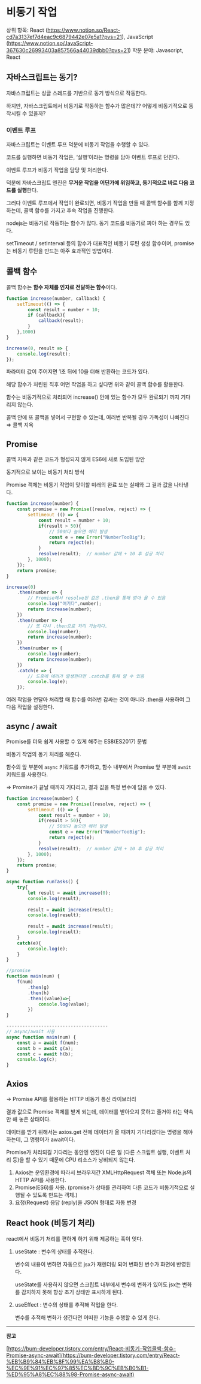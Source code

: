 # 비동기 작업

상위 항목: React (https://www.notion.so/React-cd7a3137ef7d4eac9c6879442e07e5a1?pvs=21), JavaScript (https://www.notion.so/JavaScript-367630c26993403a857566a44039dbb0?pvs=21)
학문 분야: Javascript, React

## 자바스크립트는 동기?

자바스크립트는 싱글 스레드를 기반으로 동기 방식으로 작동한다.

하지만, 자바스크립트에서 비동기로 작동하는 함수가 많은데?? 어떻게 비동기적으로 동작시킬 수 있을까?

### 이벤트 루프

자바스크립트는 이벤트 루프 덕분에 비동기 작업을 수행할 수 있다.

코드를 실행하면 비동기 작업은, ‘실행’이라는 명령을 담아 이벤트 루프로 던진다.

이벤트 루프가 비동기 작업을 담당 및 처리한다.

덕분에 자바스크립트 엔진은 **무거운 작업을 어딘가에 위임하고, 동기적으로 바로 다음 코드를 실행**한다.

그러다 이벤트 루프에서 작업이 완료되면, 비동기 작업을 만들 때 콜백 함수를 함께 지정하는데, 콜백 함수를 가지고 후속 작업을 진행한다.

nodejs는 비동기로 작동하는 함수가 많다. 동기 코드를 비동기로 짜야 하는 경우도 있다.

setTimeout / setInterval 등의 함수가 대표적인 비동기 루틴 생성 함수이며, promise는 비동기 루틴을 만드는 아주 효과적인 방법이다.

## 콜백 함수

콜백 함수는 **함수 자체를 인자로 전달하는 함수**이다.

```jsx
function increase(number, callback) {
	setTimeout(() => {
		const result = number + 10;
		if (callback){
			callback(result);
		} 
	},1000)
}

increase(0, result => {
	console.log(result);
});
```

파라미터 값이 주어지면 1초 뒤에 10을 더해 반환하는 코드가 있다.

해당 함수가 처린된 직후 어떤 작업을 하고 싶다면 위와 같이 콜백 함수를 활용한다.

함수는 비동기적으로 처리되어 increase() 안에 있는 함수가 모두 완료되기 까지 기다리지 않는다. 

콜백 안에 또 콜백을 넣어서 구현할 수 있는데, 여러번 반복될 경우 가독성이 나빠진다 ⇒ 콜백 지옥

## Promise

콜백 지옥과 같은 코드가 형성되지 않게 ES6에 새로 도입된 방안

동기적으로 보이는 비동기 처리 방식

Promise 객체는 비동기 작업이 맞이할 미래의 완료 또는 실패와 그 결과 값을 나타낸다.

```jsx
function increase(number) {
	const promise = new Promise((resolve, reject) => {
		setTimeout (() => {
			const result = number + 10;
			if(result > 50){
				// 50보다 높으면 에러 발생
				const e = new Error("NumberTooBig");
				return reject(e);
			}
			resolve(result);  // number 값에 + 10 후 성공 처리
		}, 1000);
	});
	return promise;
}

increase(0)
	.then(number => {
		// Promise에서 resolve된 값은 .then을 통해 받아 올 수 있음
		console.log("여기다",number);
		return increase(number);
	})
	.then(number => {
		// 또 다시 .then으로 처리 가능하다.
		console.log(number);
		return increase(number);
	})
	.then(number => {
		console.log(number);
		return increase(number);
	})
	.catch(e => {
		// 도중에 에러가 발생한다면 .catch를 통해 알 수 있음
		console.log(e);
	});
```

여러 작업을 연달아 처리할 때 함수를 여러번 감싸는 것이 아니라 .then을 사용하여 그 다음 작업을 설정한다.

## async / await

Promise를 더욱 쉽게 사용할 수 있게 해주는 ES8(ES2017) 문법

비동기 작업의 동기 처리를 해준다.

함수의 앞 부분에 `async` 키워드를 추가하고, 함수 내부에서 Promise 앞 부분에 `await` 키워드를 사용한다.

⇒ Promise가 끝날 때까지 기다리고, 결과 값을 특정 변수에 담을 수 있다.

```jsx
function increase(number) {
	const promise = new Promise((resolve, reject) => {
		setTimeout (() => {
			const result = number + 10;
			if(result > 50){
				// 50보다 높으면 에러 발생
				const e = new Error("NumberTooBig");
				return reject(e);
			}
			resolve(result);  // number 값에 + 10 후 성공 처리
		}, 1000);
	});
	return promise;
}

async function runTasks() {
	try{
		let result = await increase(0);
		console.log(result);
		
		result = await increase(result);
		console.log(result);
		
		result = await increase(result);
		console.log(result);
	}
	catch(e){
		console.log(e);
	}
}
```

```jsx
//promise
function main(num) {
    f(num)
        .then(g)
        .then(h)
        .then((value)=>{
            console.log(value);
        })
}

--------------------------------------
// async/await 사용
async function main(num) {
    const a = await f(num);
    const b = await g(a);
    const c = await h(b);
    console.log(c);
}
```

## Axios

→ Promise API를 활용하는 HTTP 비동기 통신 라이브러리

결과 값으로 Promise 객체를 받게 되는데, 데이터를 받아오지 못하고 줄거야 라는 약속만 해 놓은 상태이다.

데이터를 받기 위해서는 axios.get 전에 데이터가 올 때까지 기다리겠다는 명령을 해야 하는데, 그 명령어가 await이다.

Promise가 처리되길 기다리는 동안엔 엔진이 다른 일 (다른 스크립트 실행, 이벤트 처리 등)을 할 수 있기 때문에 CPU 리소스가 낭비되지 않는다.

1. Axios는 운영환경에 따라서 브라우저간 XMLHttpRequest 객체 또는 Node.js의 HTTP API를 사용한다.
2. Promise(ES6)를 사용. (promise가 상태를 관리하여 다른 코드가 비동기적으로 실행될 수 있도록 만드는 객체.)
3. 요청(Request) 응답 (reply)을 JSON 형태로 자동 변경

## React hook (비동기 처리)

react에서 비동기 처리를 편하게 하기 위해 제공하는 훅이 잇다.

1. useState : 변수의 상태를 추적한다.
    
    변수의 내용이 변하면 자동으로 jsx가 재렌더링 되어 변화된 변수가 화면에 반영된다.
    
    useState를 사용하지 않으면 스크립트 내부에서 변수에 변화가 있어도 jsx는 변화를 감지하지 못해 항상 초기 상태만 표시하게 된다.
    
2. useEffect : 변수의 상태를 추적해 작업을 한다.
    
    변수를 추적해 변화가 생긴다면 어떠한 기능을 수행할 수 있게 한다.
    

---

**참고**

[https://bum-developer.tistory.com/entry/React-비동기-작업콜백-함수-Promise-async-await](https://bum-developer.tistory.com/entry/React-%EB%B9%84%EB%8F%99%EA%B8%B0-%EC%9E%91%EC%97%85%EC%BD%9C%EB%B0%B1-%ED%95%A8%EC%88%98-Promise-async-await)
